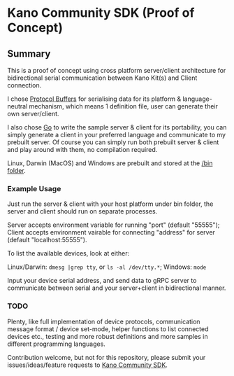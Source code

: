 # Kano Community SDK (Proof of Concept)

## Summary

This is a proof of concept using cross platform server/client architecture for bidirectional serial communication between Kano Kit(s) and Client connection.

I chose [Protocol Buffers](https://developers.google.com/protocol-buffers/) for serialising data for its platform & language-neutral mechanism, which means 1 definition file, user can generate their own server/client.

I also chose [Go](https://golang.org/) to write the sample server & client for its portability, you can simply generate a client in your preferred language and communicate to my prebuilt server. Of course you can simply run both prebuilt server & client and play around with them, no compilation required.

Linux, Darwin (MacOS) and Windows are prebuilt and stored at the [/bin folder](https://github.com/anzellai/kanosdk/tree/master/bin).


### Example Usage

Just run the server & client with your host platform under bin folder, the server and client should run on separate processes.

Server accepts environment variable for running "port" (default "55555");
Client accepts environment vairable for connecting "address" for server (default "localhost:55555").

To list the available devices, look at either:

Linux/Darwin: `dmesg |grep tty`, or `ls -al /dev/tty.*`;
Windows: `mode`

Input your device serial address, and send data to gRPC server to communicate between serial and your server+client in bidirectional manner.


### TODO

Plenty, like full implementation of device protocols, communication message format / device set-mode, helper functions to list connected devices etc., testing and more robust definitions and more samples in different programming languages.

Contribution welcome, but not for this repository, please submit your issues/ideas/feature requests to [Kano Community SDK](https://github.com/KanoComputing/community-sdk).
